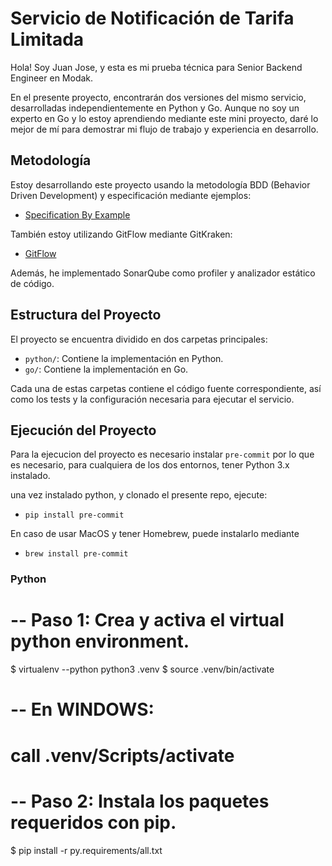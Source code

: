 # Servicio de Notificación de Tarifa Limitada

Hola! Soy Juan Jose, y esta es mi prueba técnica para Senior Backend Engineer en Modak.

En el presente proyecto, encontrarán dos versiones del mismo servicio, desarrolladas independientemente en Python y Go. 
Aunque no soy un experto en Go y lo estoy aprendiendo mediante este mini proyecto, daré lo mejor de mí para demostrar mi 
flujo de trabajo y experiencia en desarrollo.

## Metodología

Estoy desarrollando este proyecto usando la metodología BDD (Behavior Driven Development) y especificación mediante ejemplos:
- [Specification By Example](https://martinfowler.com/bliki/SpecificationByExample.html)

También estoy utilizando GitFlow mediante GitKraken:
- [GitFlow](https://www.gitkraken.com/learn/git/git-flow)

Además, he implementado SonarQube como profiler y analizador estático de código.

## Estructura del Proyecto

El proyecto se encuentra dividido en dos carpetas principales:
- `python/`: Contiene la implementación en Python.
- `go/`: Contiene la implementación en Go.

Cada una de estas carpetas contiene el código fuente correspondiente, así como los tests y la configuración necesaria para ejecutar el servicio.

## Ejecución del Proyecto

Para la ejecucion del proyecto es necesario instalar `pre-commit` por lo que es necesario, para cualquiera de los dos entornos, tener Python 3.x instalado.

una vez instalado python, y clonado el presente repo, ejecute:

- `pip install pre-commit`

En caso de usar MacOS y tener Homebrew, puede instalarlo mediante 
- `brew install pre-commit`

### Python

# -- Paso 1: Crea y activa el virtual python environment.
$ virtualenv --python python3 .venv
$ source .venv/bin/activate

# -- En WINDOWS:
# call .venv/Scripts/activate

# -- Paso 2: Instala los paquetes requeridos con pip.
$ pip install -r py.requirements/all.txt

